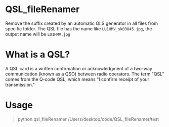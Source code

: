 # QSL_fileRenamer
Remove the suffix created by an automatic QLS generator in all files from specific folder.
The QSL file has the name like `LU1HMV_sk03845.jpg`, the output name will be `LU1HMV.jpg`

# What is a QSL?
A QSL card is a written confirmation or acknowledgment of a two-way communication (known as a QSO) between radio operators. The term "QSL" comes from the Q-code QSL, which means "I confirm receipt of your transmission."

# Usage
> python qsl_fileRenamer /Users/desktop/code/QSL_fileRenamer/test

